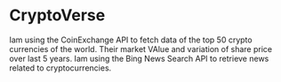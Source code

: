 # CryptoVerse 
Iam using the CoinExchange API to fetch data of the top 50 crypto currencies of the world. Their market VAlue and variation of share price over last 5 years.
Iam using the Bing News Search API to retrieve news related to cryptocurrencies.
